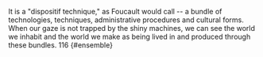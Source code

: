 It is a "dispositif technique," as Foucault would call -- a bundle of technologies, techniques, administrative procedures and cultural forms. When our gaze is not trapped by the shiny machines, we can see the world we inhabit and the world we make as being lived in and produced through these bundles. 116 {#ensemble}
